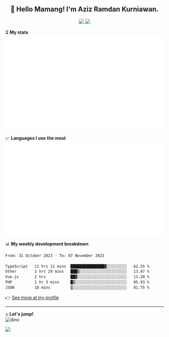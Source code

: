 <h2 align="center">👋 Hello Mamang! I'm Aziz Ramdan Kurniawan.</h2>  
<p align="center">
  <img src="https://komarev.com/ghpvc/?username=azizramdan">
  <img src="https://wakatime.com/badge/user/90056fa0-4c31-4eca-954e-2a3ac05896f9.svg">
</p>
    
⏳ **My stats**  
![](https://raw.githubusercontent.com/azizramdan/github-stats/master/generated/overview.svg#gh-dark-mode-only)

📈 **Languages I use the most**  
![](https://raw.githubusercontent.com/azizramdan/github-stats/master/generated/languages.svg#gh-dark-mode-only)

📊 **My weekly development breakdown**
<!--START_SECTION:waka-->

```txt
From: 31 October 2023 - To: 07 November 2023

TypeScript   11 hrs 12 mins  ███████████████▓░░░░░░░░░   62.55 %
Other        2 hrs 29 mins   ███▒░░░░░░░░░░░░░░░░░░░░░   13.87 %
Vue.js       2 hrs           ██▓░░░░░░░░░░░░░░░░░░░░░░   11.20 %
PHP          1 hr 3 mins     █▒░░░░░░░░░░░░░░░░░░░░░░░   05.93 %
JSON         18 mins         ▒░░░░░░░░░░░░░░░░░░░░░░░░   01.75 %
```

<!--END_SECTION:waka-->
👉 [See more at my profile](https://wakatime.com/@azizramdan)
***
🔝 **Let's jump!**  
![dino](https://raw.githubusercontent.com/azizramdan/azizramdan/master/dino.gif)  

![](https://hit.yhype.me/github/profile?user_id=27954794)
